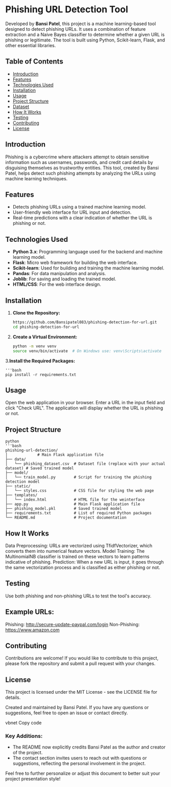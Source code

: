 # Phishing URL Detection Tool

Developed by **Bansi Patel**, this project is a machine learning-based tool designed to detect phishing URLs. It uses a combination of feature extraction and a Naive Bayes classifier to determine whether a given URL is phishing or legitimate. The tool is built using Python, Scikit-learn, Flask, and other essential libraries.

## **Table of Contents**
- [Introduction](#introduction)
- [Features](#features)
- [Technologies Used](#technologies-used)
- [Installation](#installation)
- [Usage](#usage)
- [Project Structure](#project-structure)
- [Dataset](#dataset)
- [How It Works](#how-it-works)
- [Testing](#testing)
- [Contributing](#contributing)
- [License](#license)

## **Introduction**
Phishing is a cybercrime where attackers attempt to obtain sensitive information such as usernames, passwords, and credit card details by disguising themselves as trustworthy entities. This tool, created by Bansi Patel, helps detect such phishing attempts by analyzing the URLs using machine learning techniques.

## **Features**
- Detects phishing URLs using a trained machine learning model.
- User-friendly web interface for URL input and detection.
- Real-time predictions with a clear indication of whether the URL is phishing or not.

## **Technologies Used**
- **Python 3.x**: Programming language used for the backend and machine learning model.
- **Flask**: Micro web framework for building the web interface.
- **Scikit-learn**: Used for building and training the machine learning model.
- **Pandas**: For data manipulation and analysis.
- **Joblib**: For saving and loading the trained model.
- **HTML/CSS**: For the web interface design.

## **Installation**

1. **Clone the Repository:**
   ```bash
   https://github.com/Bansipatel083/phishing-detection-for-url.git
   cd phishing-detection-for-url
2. **Create a Virtual Environment:**

    ```bash
    python -m venv venv
    source venv/bin/activate  # On Windows use: venv\Scripts\activate
3.**Install the Required Packages:**

    '''bash
    pip install -r requirements.txt

## Usage
Open the web application in your browser.
Enter a URL in the input field and click "Check URL".
The application will display whether the URL is phishing or not.
## Project Structure
    python
    '''bash
    phishing-url-detection/
    │             # Main Flask application file
    ├── data/
    │   └── phishing_dataset.csv  # Dataset file (replace with your actual dataset) # Saved trained model 
    ├── model/
    │   └── train_model.py        # Script for training the phishing detection model 
    ├── static/
    │   └── styles.css            # CSS file for styling the web page
    ├── templates/
    │   └── index.html            # HTML file for the weinterface
    ├── app.py                    # Main Flask application file
    ├── phishing_model.pkl        # Saved trained model
    ├── requirements.txt          # List of required Python packages
    └── README.md                 # Project documentation


## How It Works
Data Preprocessing: URLs are vectorized using TfidfVectorizer, which converts them into numerical feature vectors.
Model Training: The MultinomialNB classifier is trained on these vectors to learn patterns indicative of phishing.
Prediction: When a new URL is input, it goes through the same vectorization process and is classified as either phishing or not.
## Testing
Use both phishing and non-phishing URLs to test the tool's accuracy.
## Example URLs:
Phishing: http://secure-update-paypal.com/login
Non-Phishing: https://www.amazon.com
## Contributing
Contributions are welcome! If you would like to contribute to this project, please fork the repository and submit a pull request with your changes.

## License
This project is licensed under the MIT License - see the LICENSE file for details.

Created and maintained by Bansi Patel. If you have any questions or suggestions, feel free to open an issue or contact directly.

vbnet
Copy code

### **Key Additions:**
- The README now explicitly credits Bansi Patel as the author and creator of the project.
- The contact section invites users to reach out with questions or suggestions, reflecting the personal involvement in the project.

Feel free to further personalize or adjust this document to better suit your project presentation style!






